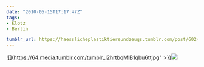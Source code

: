 ```yaml
---
date: "2010-05-15T17:17:47Z"
tags:
- Klotz
- Berlin

tumblr_url: https://haesslicheplastiktiereundzeugs.tumblr.com/post/602475987
---
```

![](https://64.media.tumblr.com/tumblr_l2hrtbqMlB1qbu6ttjpg" >}}![](https://64.media.tumblr.com/tumblr_l2hrtos1QA1qbu6tt.jpg)

